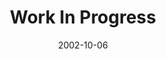 ---
layout: music 
title: "Work In Progress"
series: "The Art of Growth"
date: 2002-10-06 
description: "There is an art to growth. Learn to grow up and not just old."
audio: "http://s3.amazonaws.com/crossroadsaudiomessages/Work%20In%20Progress.mp3"
audio-duration: "41:31"
src: "http://www.crossroads.net/players/media/mediumHz/"
---